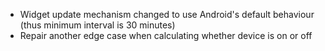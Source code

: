 * Widget update mechanism changed to use Android's default behaviour (thus minimum interval is 30 minutes)
* Repair another edge case when calculating whether device is on or off